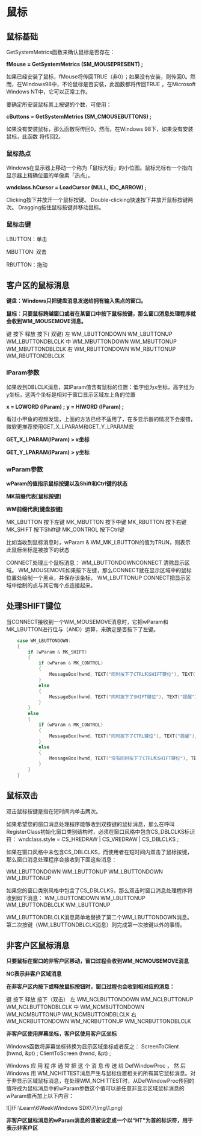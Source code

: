 # 鼠标

## 鼠标基础



GetSystemMetrics函数来确认鼠标是否存在：

**fMouse = GetSystemMetrics (SM_MOUSEPRESENT) ;**

如果已经安装了鼠标，fMouse将传回TRUE（非0）；如果没有安装，则传回0。然而，在Windows98中，不论鼠标是否安装，此函数都将传回TRUE 。在Microsoft Windows NT中，它可以正常工作。

要确定所安装鼠标其上按键的个数，可使用：

**cButtons = GetSystemMetrics (SM_CMOUSEBUTTONS) ;**

如果没有安装鼠标，那么函数将传回0。然而，在Windows 98下，如果没有安装鼠标，此函数
将传回2。



### 鼠标热点

Windows在显示器上移动一个称为「鼠标光标」的小位图。鼠标光标有一个指向显示器上精确位置的单像素「热点」。

**wndclass.hCursor = LoadCursor (NULL, IDC_ARROW) ;**

Clicking按下并放开一个鼠标按键。
Double-clicking快速按下并放开鼠标按键两次。
Dragging按住鼠标按键并移动鼠标。



### 鼠标击键

LBUTTON：单击

MBUTTON: 双击

RBUTTON：拖动



## 客户区的鼠标消息

**键盘：Windows只把键盘消息发送给拥有输入焦点的窗口。**

**鼠标：只要鼠标跨越窗口或者在某窗口中按下鼠标按键，那么窗口消息处理程序就会收到WM_MOUSEMOVE消息。**



键  	按下  				释放  			按下( 双键)
左  	WM_LBUTTONDOWN  WM_LBUTTONUP  WM_LBUTTONDBLCLK
中  	WM_MBUTTONDOWN  WM_MBUTTONUP  WM_MBUTTONDBLCLK
右  	WM_RBUTTONDOWN  WM_RBUTTONUP  WM_RBUTTONDBLCLK



### lParam参数

如果收到DBLCLK消息，其lParam值含有鼠标的位置：低字组为x坐标，高字组为y坐标，这两个坐标是相对于窗口显示区域左上角的位置

**x = LOWORD (lParam) ;**
**y = HIWORD (lParam) ;**



看过小甲鱼的视频发现，上面的方法已经不适用了，在多显示器的情况下会报错，微软更推荐使用GET_X_LPARAM和GET_Y_LPARAM宏

**GET_X_LPARAM(lParam)	>	x坐标**

**GET_Y_LPARAM(lParam)	>	y坐标**





### wParam参数

**wParam的值指示鼠标按键以及Shift和Ctrl键的状态**

**MK前缀代表[鼠标按键]**

**WM前缀代表[键盘按键]**

MK_LBUTTON  	按下左键
MK_MBUTTON  	按下中键
MK_RBUTTON  	按下右键
MK_SHIFT  		按下Shift键
MK_CONTROL  	按下Ctrl键

比如当收到鼠标消息时，wParam & WM_MK_LBUTTON的值为TRUN，则表示此鼠标坐标是被按下的状态





CONNECT处理三个鼠标消息：
WM_LBUTTONDOWNCONNECT 清除显示区域。
WM_MOUSEMOVE如果按下左键，那么CONNECT就在显示区域中的鼠标位置处绘制一个黑点，并保存该坐标。
WM_LBUTTONUP CONNECT把显示区域中绘制的点与其它每个点连接起来。





## 处理SHIFT键位

当CONNECT接收到一个WM_MOUSEMOVE消息时，它把wParam和MK_LBUTTON进行位与（AND）运算，来确定是否按下了左键。

```c
	case WM_LBUTTONDOWN:
	{
		if (wParam & MK_SHIFT)
		{
			if (wParam & MK_CONTROL)
			{
				MessageBox(hwnd, TEXT("同时按下了CTRL和SHIFT键位"), TEXT("提醒"), 0);
			}
			else
			{
				MessageBox(hwnd, TEXT("同时按下了SHIFT键位"), TEXT("提醒"), 0);
			}
		}
		else
		{
			if (wParam & MK_CONTROL)
			{
				MessageBox(hwnd, TEXT("同时按下了CTRL键位"), TEXT("提醒"), 0);
			}
			else
			{
				MessageBox(hwnd, TEXT("没有同时按下了CTRL和SHIFT键位"), TEXT("提醒"), 0);
			}
		}
	}
```



## 鼠标双击

双击鼠标按键是指在短时间内单击两次。

如果希望您的窗口消息处理程序能够收到双按键的鼠标消息，那么在呼叫RegisterClass初始化窗口类别结构时，必须在窗口风格中包含CS_DBLCLKS标识符：
wndclass.style = CS_HREDRAW | CS_VREDRAW | CS_DBLCLKS ;

如果在窗口风格中未包含CS_DBLCLKS，而使用者在短时间内双击了鼠标按键，那么窗口消息处理程序会接收到下面这些消息：

WM_LBUTTONDOWN
WM_LBUTTONUP
WM_LBUTTONDOWN
WM_LBUTTONUP

如果您的窗口类别风格中包含了CS_DBLCLKS，那么双击时窗口消息处理程序将收到如下消息：
WM_LBUTTONDOWN
WM_LBUTTONUP
WM_LBUTTONDBLCLK
WM_LBUTTONUP

WM_LBUTTONDBLCLK消息简单地替换了第二个WM_LBUTTONDOWN消息。第二次按键（WM_LBUTTONDBLCLK消息）则完成第一次按键以外的事情。





## 非客户区鼠标消息

**只要鼠标在窗口的非客户区移动，窗口过程会收到WM_NCMOUSEMOVE消息**

**NC表示非客户区域消息**

**在非客户区内按下或释放鼠标按钮时，窗口过程也会收到相对应的消息：**

键  按下  					释放  				按下（双击）
左  WM_NCLBUTTONDOWN  WM_NCLBUTTONUP  WM_NCLBUTTONDBLCLK
中  WM_NCMBUTTONDOWN  WM_NCMBUTTONUP  WM_NCMBUTTONDBLCLK
右  WM_NCRBUTTONDOWN  WM_NCRBUTTONUP  WM_NCRBUTTONDBLCLK



**非客户区使用屏幕坐标，客户区使用客户区坐标**

Windows函数将屏幕坐标转换为显示区域坐标或者反之：
ScreenToClient (hwnd, &pt) ;
ClientToScreen (hwnd, &pt) ;





Windows 应 用 程 序 通 常 把 这 个 消 息 传 送 给 DefWindowProc ， 然 后 Windows 用
WM_NCHITTEST消息产生与鼠标位置相关的所有其它鼠标消息。对于非显示区域鼠标消息，在处理WM_NCHITTEST时，从DefWindowProc传回的值将成为鼠标消息中的wParam参数这个值可以是任意非显示区域鼠标消息的wParam值再加上以下内容：

![](F:\Learn\6Week\Windows SDK\7\Img\1.png)



**非客户区鼠标消息的wParam消息的值被设定成一个以“HT”为首的标识符，用于表示非客户区**





